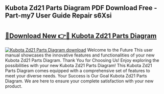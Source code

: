 ## Kubota Zd21 Parts Diagram PDF Download Free - Part-my7 User Guide Repair s6Xsi

# <h2><a href="http://dfi6k4y.blite.top/?on=Kubota+Zd21+Parts+Diagram">🔗Download New 👉🔴 Kubota Zd21 Parts Diagram</a></h2>

[![Kubota Zd21 Parts Diagram download](https://i.imgur.com/lujVjoI.png)](http://dfi6k4y.blite.top/?on=Kubota+Zd21+Parts+Diagram)
Welcome to the Future This user manual showcases the innovative features and functionalities of your new Kubota Zd21 Parts Diagram. Thank You for Choosing Us! Enjoy exploring the possibilities with your new Kubota Zd21 Parts Diagram! This Kubota Zd21 Parts Diagram comes equipped with a comprehensive set of features to meet your diverse needs. Your Success is Our Goal Kubota Zd21 Parts Diagram. We are here to ensure your complete satisfaction with your new product.
